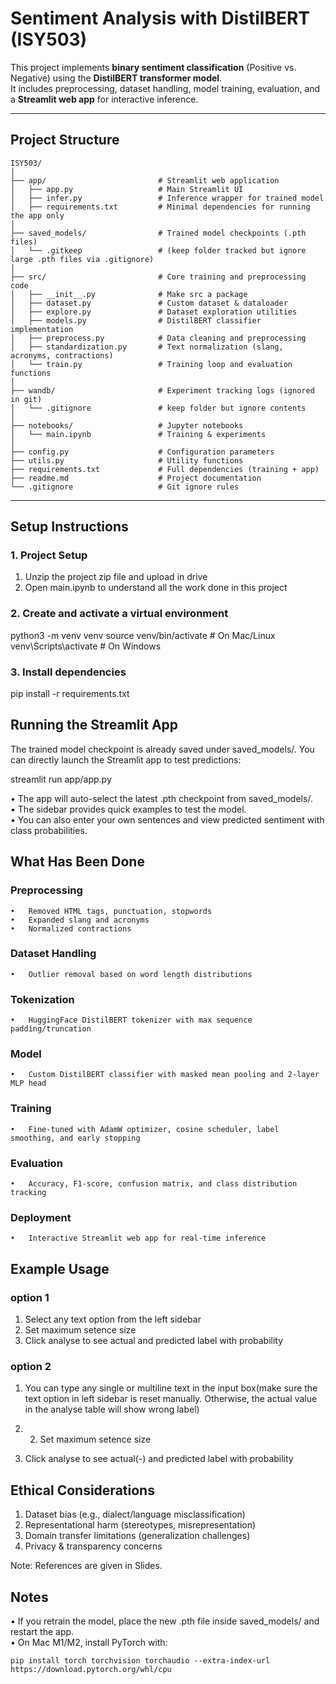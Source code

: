 #  Sentiment Analysis with DistilBERT (ISY503)

This project implements **binary sentiment classification** (Positive vs. Negative) using the **DistilBERT transformer model**.  
It includes preprocessing, dataset handling, model training, evaluation, and a **Streamlit web app** for interactive inference.

---

## Project Structure
```
ISY503/
│
├── app/                         # Streamlit web application
│   ├── app.py                   # Main Streamlit UI
│   ├── infer.py                 # Inference wrapper for trained model
│   ├── requirements.txt         # Minimal dependencies for running the app only
│
├── saved_models/                # Trained model checkpoints (.pth files)
│   └── .gitkeep                 # (keep folder tracked but ignore large .pth files via .gitignore)
│
├── src/                         # Core training and preprocessing code
│   ├── __init__.py              # Make src a package
│   ├── dataset.py               # Custom dataset & dataloader
│   ├── explore.py               # Dataset exploration utilities
│   ├── models.py                # DistilBERT classifier implementation
│   ├── preprocess.py            # Data cleaning and preprocessing
│   ├── standardization.py       # Text normalization (slang, acronyms, contractions)
│   └── train.py                 # Training loop and evaluation functions
│
├── wandb/                       # Experiment tracking logs (ignored in git)
│   └── .gitignore               # keep folder but ignore contents
│
├── notebooks/                   # Jupyter notebooks
│   └── main.ipynb               # Training & experiments
│
├── config.py                    # Configuration parameters
├── utils.py                     # Utility functions
├── requirements.txt             # Full dependencies (training + app)
├── readme.md                    # Project documentation
└── .gitignore                   # Git ignore rules

```

---

##  Setup Instructions

### 1. Project Setup
1. Unzip the project zip file and upload in drive
2. Open main.ipynb to understand all the work done in this project

### 2. Create and activate a virtual environment
python3 -m venv venv
source venv/bin/activate   # On Mac/Linux
venv\Scripts\activate      # On Windows

### 3. Install dependencies
pip install -r requirements.txt


## Running the Streamlit App

The trained model checkpoint is already saved under saved_models/.
You can directly launch the Streamlit app to test predictions:

streamlit run app/app.py

•	The app will auto-select the latest .pth checkpoint from saved_models/. <br>
•	The sidebar provides quick examples to test the model.<br>
•	You can also enter your own sentences and view predicted sentiment with class probabilities.<br>


## What Has Been Done
### Preprocessing<br>
	•	Removed HTML tags, punctuation, stopwords
	•	Expanded slang and acronyms
	•	Normalized contractions


### Dataset Handling
	•	Outlier removal based on word length distributions
	
    
### Tokenization
	•	HuggingFace DistilBERT tokenizer with max sequence padding/truncation
	
    
### Model
	•	Custom DistilBERT classifier with masked mean pooling and 2-layer MLP head
	
    
### Training
	•	Fine-tuned with AdamW optimizer, cosine scheduler, label smoothing, and early stopping
	
    
### Evaluation
	•	Accuracy, F1-score, confusion matrix, and class distribution tracking
	
    
### Deployment
	•	Interactive Streamlit web app for real-time inference



## Example Usage

### option 1
1. Select any text option from the left sidebar
2. Set maximum setence size
3. Click analyse to see actual and predicted label with probability

### option 2
1. You can type any single or multiline text in the input box(make sure the text option in left sidebar is reset manually. Otherwise, the actual value in the analyse table will show wrong label)

2. 2. Set maximum setence size
3. Click analyse to see actual(-) and predicted label with probability

## Ethical Considerations
1. Dataset bias (e.g., dialect/language misclassification)
2. Representational harm (stereotypes, misrepresentation)
3. Domain transfer limitations (generalization challenges)
4. Privacy & transparency concerns

Note: References are given in Slides.

## Notes
•	If you retrain the model, place the new .pth file inside saved_models/ and restart the app.<br>
•	On Mac M1/M2, install PyTorch with:<br>

	pip install torch torchvision torchaudio --extra-index-url https://download.pytorch.org/whl/cpu
